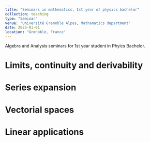 ```yaml
---
title: "Seminars in mathematics, 1st year of physics bachelor"
collection: teaching
type: "Seminar"
venue: "Université Grenoble Alpes, Mathematics department"
date: 2025-01-01
location: "Grenoble, France"
---
```


Algebra and Analysis seminars for 1st year student in Phyics Bachelor.

Limits, continuity and derivability
======

Series expansion
======

Vectorial spaces
======

Linear applications
======
